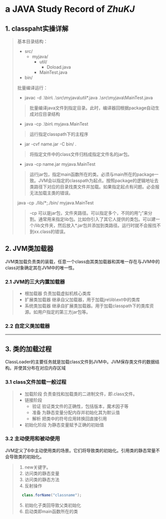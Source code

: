 # a **JAVA Study Record** of *ZhuKJ*

## 1. classpaht实操详解

> 基本目录结构：
>
> - src/
>   - myjava/
>     - util/
>       - Doload.java
>     - MainTest.java
> - bin/
>
> 批量编译运行：
>
> - javac -d .\bin\ .\src\myjava\util\*.java .\src\myjava\MainTest.java
>
>> 批量编译java文件到指定目录。此时，编译器回根据package自动生成对应目录结构
>
> - java -cp .\bin\ myjava.MainTest
>
>> 运行指定classpath下的主程序
>
> - jar -cvf name.jar -C bin/ .
>
>> 将指定文件中的class文件归档成指定文件名的jar包。
>
> - java -cp name.jar myjava.MainTest
>
>> 运行jar包，指定main函数所在的类。必须与main所在的package一致。JVM会以指定的classpath为起点。按照package的逻辑地址去类路径下对应的目录找类文件并加载。如果指定起点有问题。必会报无法加载主类的错误。
>
> java -cp ./lib/*;./bin/ myjava.MainTest
>> -cp 可以是jar包，文件夹路径。可以指定多个，不同的用“**;**”来分割。通常用来指定lib包。比如你引入了其它人提供的类包。可以建一个/lib文件夹，然后放入*.jar包并添加到类路径。运行时就不会报找不到xx.class的错误。

## 2. JVM类加载器

JVM类加载负责类的装载，任意一个class由其类加载器和其唯一存在与JVM中的class对象确定其在JVM中的唯一性。

### 2.1 JVM的三大内置加载器

> - 根加载器
> 负责加载虚拟机核心类库
> - 扩展类加载器
> 继承自父加载器，用于加载jre\lib\ext中的类库
> - 系统类加载器
> 继承自扩展类加载器。用于加载classpath下的类库资源。如用户指定的第三方jar包等。

### 2.2 自定义类加载器



---

## 3. 类的加载过程

ClassLoader的主要任务就是加载class文件到JVM中。JVM保存类文件的数据结构。并使其分布在对应内存区域
>
### 3.1 class文件加载一般过程
>
> - 加载阶段
>   负责查找和加载类的二进制文件，即.class文件。
> - 链接阶段
>   - 验证
>       验证类文件的正确性，包括版本，魔术因子等
>   - 准备
>       为静态变量分配内存并初始化其为默认值
>   - 解析
>       把类中的符号应用转换回直接引用
> - 初始化阶段
>   为静态变量赋予正确的初始值
>
### 3.2 主动使用和被动使用

JVM定义了6中主动使用类的场景。它们将导致类的初始化。引用类的静态常量不会导致类的初始化。

> 1. new关键字。
> 2. 访问类的静态变量
> 3. 访问类的静态方法
> 4. 反射操作
>
>```java {.line-numbers}
>   class.forName("classname");
>```
>
> 5. 初始化子类回导致父类初始化
> 6. 启动类即main函数所在的类
